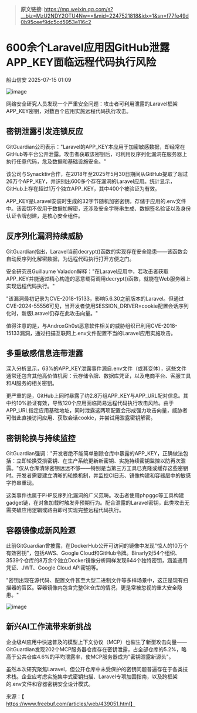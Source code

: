 > **原文链接**: https://mp.weixin.qq.com/s?__biz=MzU2NDY2OTU4Nw==&mid=2247521818&idx=1&sn=f77fe49d0b95ceef9dc5cd5953e116c2

#  600余个Laravel应用因GitHub泄露APP_KEY面临远程代码执行风险  
 船山信安   2025-07-15 01:09  
  
![image](https://mmbiz.qpic.cn/mmbiz_jpg/7nIrJAgaibicMpNwh0UYPwlMVJJgpDIs4Txmz8UnDoPy3icscU3bZpHD4IGrWK6MTZiaDus6bMRSVkTo3gMcqpr7AA/640?wx_fmt=jpeg&from=appmsg "")  
  
网络安全研究人员发现一个严重安全问题：攻击者可利用泄露的Laravel框架APP_KEY密钥，对数百个应用实施远程代码执行攻击。  
## 密钥泄露引发连锁反应  
  
GitGuardian公司表示："Laravel的APP_KEY本应用于加密敏感数据，却经常在GitHub等平台公开泄露。攻击者获取该密钥后，可利用反序列化漏洞在服务器上执行任意代码，危及数据和基础设施安全。"  
  
该公司与Synacktiv合作，在2018年至2025年5月30日期间从GitHub提取了超过26万个APP_KEY，并识别出600多个存在漏洞的Laravel应用。统计显示，GitHub上存在超过1万个独立APP_KEY，其中400个被验证为有效。  
  
APP_KEY是Laravel安装时生成的32字节随机加密密钥，存储于应用的.env文件中。该密钥不仅用于数据加解密，还涉及安全字符串生成、数据签名验证以及身份认证令牌创建，是核心安全组件。  
## 反序列化漏洞持续威胁  
  
GitGuardian指出，Laravel当前decrypt()函数的实现存在安全隐患——该函数会自动反序列化解密数据，为远程代码执行打开方便之门。  
  
安全研究员Guillaume Valadon解释："在Laravel应用中，若攻击者获取APP_KEY并能通过精心构造的恶意载荷调用decrypt()函数，就能在Web服务器上实现远程代码执行。"  
  
"该漏洞最初记录为CVE-2018-15133，影响5.6.30之前版本的Laravel。但通过CVE-2024-55556可见，当开发者使用SESSION_DRIVER=cookie配置会话序列化时，新版Laravel仍存在此攻击向量。"  
  
值得注意的是，与AndroxGh0st恶意软件相关的威胁组织已利用CVE-2018-15133漏洞，通过扫描互联网上.env文件配置不当的Laravel应用实施攻击。  
## 多重敏感信息连带泄露  
  
深入分析显示，63%的APP_KEY泄露事件源自.env文件（或其变体），这些文件通常还包含其他高价值机密：云存储令牌、数据库凭证，以及电商平台、客服工具和AI服务的相关密钥。  
  
更严重的是，GitHub上同时暴露了约2.8万组APP_KEY与APP_URL配对信息。其中约10%验证有效，导致120个应用面临简易远程代码执行攻击风险。由于APP_URL指定应用基础地址，同时泄露这两项配置会形成强力攻击向量，威胁者可借此直接访问应用、获取会话cookie，并尝试用泄露密钥解密。  
## 密钥轮换与持续监控  
  
GitGuardian强调："开发者绝不能简单删除仓库中暴露的APP_KEY，正确做法包括：立即轮换受损密钥、在生产系统更新新密钥、实施持续密钥监控以防再次泄露。"仅从仓库清除密钥远远不够——特别是当第三方工具已克隆或缓存这些密钥时。开发者需要建立清晰的轮换机制，并监控CI日志、镜像构建和容器层中的敏感字符串重现。  
  
这类事件也属于PHP反序列化漏洞的广义范畴。攻击者使用phpggc等工具构建gadget链，在对象加载时触发非预期行为。配合泄露的Laravel密钥，此类攻击无需突破应用逻辑或路由即可实现完整远程代码执行。  
## 容器镜像成新风险源  
  
此前GitGuardian曾披露，在DockerHub公开可访问的镜像中发现"惊人的10万个有效密钥"，包括AWS、Google Cloud和GitHub令牌。Binarly对54个组织、3539个仓库的8万余个独立Docker镜像分析同样发现644个独特密钥，涵盖通用凭证、JWT、Google Cloud API密钥等。  
  
"密钥出现在源代码、配置文件甚至大型二进制文件等多样场景中，这正是现有扫描器的盲区。容器镜像内包含完整Git仓库的情况，更是常被忽视的重大安全隐患。"  
  
![image](https://mmbiz.qpic.cn/mmbiz_jpg/7nIrJAgaibicMpNwh0UYPwlMVJJgpDIs4T4XliaKPpZfMEaXIszicmTFVX6xTqIG8ADUXFqNoRHWMhj9hMqLGe9KAw/640?wx_fmt=jpeg&from=appmsg "")  
## 新兴AI工作流带来新挑战  
  
企业级AI应用中快速普及的模型上下文协议（MCP）也催生了新型攻击向量——GitGuardian发现202个MCP服务器仓库存在密钥泄露，占全部仓库的5.2%，略高于公共仓库4.6%的平均泄露率，使MCP服务器成为"密钥泄露新源头"。  
  
虽然本次研究聚焦Laravel，但公开仓库中未受保护的密钥问题普遍存在于各类技术栈。企业应考虑实施集中式密钥扫描、Laravel专项加固指南，以及跨框架的.env文件和容器密钥安全设计模式。  
  
来源：【  
https://www.freebuf.com/articles/web/439051.html】  
  
